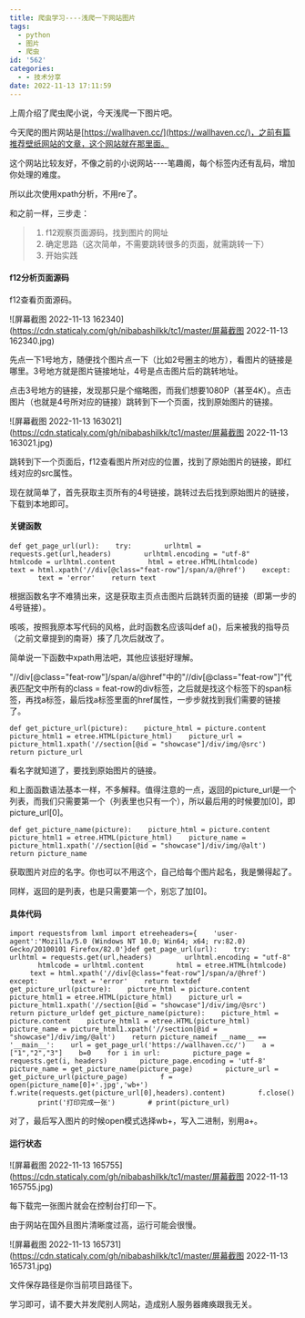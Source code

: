 ```yaml
---
title: 爬虫学习----浅爬一下网站图片
tags:
  - python
  - 图片
  - 爬虫
id: '562'
categories:
  - - 技术分享
date: 2022-11-13 17:11:59
---
```


上周介绍了爬虫爬小说，今天浅爬一下图片吧。

今天爬的图片网站是[https://wallhaven.cc/](https://wallhaven.cc/)，之前有篇推荐壁纸网站的文章，这个网站就在那里面。

这个网站比较友好，不像之前的小说网站----笔趣阁，每个标签内还有乱码，增加你处理的难度。

所以此次使用xpath分析，不用re了。

和之前一样，三步走：

> 1.  f12观察页面源码，找到图片的网址
> 2.  确定思路（这次简单，不需要跳转很多的页面，就需跳转一下）
> 3.  开始实践

#### f12分析页面源码

f12查看页面源码。

![屏幕截图 2022-11-13 162340](https://cdn.staticaly.com/gh/nibabashilkk/tc1/master/屏幕截图 2022-11-13 162340.jpg)

先点一下1号地方，随便找个图片点一下（比如2号圈主的地方），看图片的链接是哪里。3号地方就是图片链接地址，4号是点击图片后的跳转地址。

点击3号地方的链接，发现那只是个缩略图，而我们想要1080P（甚至4K）。点击图片（也就是4号所对应的链接）跳转到下一个页面，找到原始图片的链接。

![屏幕截图 2022-11-13 163021](https://cdn.staticaly.com/gh/nibabashilkk/tc1/master/屏幕截图 2022-11-13 163021.jpg)

跳转到下一个页面后，f12查看图片所对应的位置，找到了原始图片的链接，即红线对应的src属性。

现在就简单了，首先获取主页所有的4号链接，跳转过去后找到原始图片的链接，下载到本地即可。

#### 关键函数

```
def get_page_url(url):    try:        urlhtml = requests.get(url,headers)        urlhtml.encoding = "utf-8"        htmlcode = urlhtml.content        html = etree.HTML(htmlcode)        text = html.xpath('//div[@class="feat-row"]/span/a/@href')    except:        text = 'error'    return text
```

根据函数名字不难猜出来，这是获取主页点击图片后跳转页面的链接（即第一步的4号链接）。

咳咳，按照我原本写代码的风格，此时函数名应该叫def a()，后来被我的指导员（之前文章提到的南哥）揍了几次后就改了。

简单说一下函数中xpath用法吧，其他应该挺好理解。

"//div\[@class="feat-row"\]/span/a/@href"中的"//div\[@class="feat-row"\]"代表匹配文中所有的class = feat-row的div标签，之后就是找这个标签下的span标签，再找a标签，最后找a标签里面的href属性，一步步就找到我们需要的链接了。

```
def get_picture_url(picture):    picture_html = picture.content    picture_html1 = etree.HTML(picture_html)    picture_url = picture_html1.xpath('//section[@id = "showcase"]/div/img/@src')    return picture_url
```

看名字就知道了，要找到原始图片的链接。

和上面函数语法基本一样，不多解释。值得注意的一点，返回的picture\_url是一个列表，而我们只需要第一个（列表里也只有一个），所以最后用的时候要加\[0\]，即picture\_url\[0\]。

```
def get_picture_name(picture):    picture_html = picture.content    picture_html1 = etree.HTML(picture_html)    picture_name = picture_html1.xpath('//section[@id = "showcase"]/div/img/@alt')    return picture_name
```

获取图片对应的名字。你也可以不用这个，自己给每个图片起名，我是懒得起了。

同样，返回的是列表，也是只需要第一个，别忘了加\[0\]。

#### 具体代码

```
import requestsfrom lxml import etreeheaders={    'user-agent':'Mozilla/5.0 (Windows NT 10.0; Win64; x64; rv:82.0) Gecko/20100101 Firefox/82.0'}​​def get_page_url(url):    try:        urlhtml = requests.get(url,headers)        urlhtml.encoding = "utf-8"        htmlcode = urlhtml.content        html = etree.HTML(htmlcode)        text = html.xpath('//div[@class="feat-row"]/span/a/@href')    except:        text = 'error'    return text​def get_picture_url(picture):    picture_html = picture.content    picture_html1 = etree.HTML(picture_html)    picture_url = picture_html1.xpath('//section[@id = "showcase"]/div/img/@src')    return picture_url​def get_picture_name(picture):    picture_html = picture.content    picture_html1 = etree.HTML(picture_html)    picture_name = picture_html1.xpath('//section[@id = "showcase"]/div/img/@alt')    return picture_nameif __name__ == '__main__':    url = get_page_url('https://wallhaven.cc/')    a = ["1","2","3"]    b=0    for i in url:        picture_page = requests.get(i, headers)        picture_page.encoding = 'utf-8'        picture_name = get_picture_name(picture_page)        picture_url = get_picture_url(picture_page)        f = open(picture_name[0]+'.jpg','wb+')        f.write(requests.get(picture_url[0],headers).content)        f.close()        print('打印完成一张')​        # print(picture_url)​
```

对了，最后写入图片的时候open模式选择wb+，写入二进制，别用a+。

#### 运行状态

![屏幕截图 2022-11-13 165755](https://cdn.staticaly.com/gh/nibabashilkk/tc1/master/屏幕截图 2022-11-13 165755.jpg)

每下载完一张图片就会在控制台打印一下。

由于网站在国外且图片清晰度过高，运行可能会很慢。

![屏幕截图 2022-11-13 165731](https://cdn.staticaly.com/gh/nibabashilkk/tc1/master/屏幕截图 2022-11-13 165731.jpg)

文件保存路径是你当前项目路径下。

学习即可，请不要大并发爬别人网站，造成别人服务器瘫痪跟我无关。